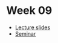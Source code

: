# Week 09

* [Lecture slides](https://docs.google.com/presentation/d/1FPl00P-m5nxCcrk_jbP3ZQSN-62CZRv-NAqwjk9jyKI/edit?usp=sharing)
* [Seminar](./antispoofing_seminar.ipynb)


